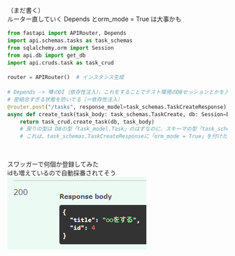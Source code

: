 （まだ書く）  
ルーター直していく
Depends とorm_mode = True は大事かも

```py
from fastapi import APIRouter, Depends
import api.schemas.tasks as task_schemas
from sqlalchemy.orm import Session
from api.db import get_db
import api.cruds.task as task_crud

router = APIRouter()  # インスタンス生成

# Depends -> 噂のDI（依存性注入）、これをすることでテスト環境のDBセッションとかを入れられる
# 密結合すぎる状態を防いでる（＝依存性注入）
@router.post("/tasks", response_model=task_schemas.TaskCreateResponse)
async def create_task(task_body: task_schemas.TaskCreate, db: Session=Depends(get_db)):
    return task_crud.create_task(db, task_body)
    # 戻りの型は DBの型「task_model.Task」のはずなのに、スキーマの型「task_schemas.TaskCreateResponse」が返る
    # これは、task_schemas.TaskCreateResponseに「orm_mode = True」を付けたからである、不思議

```

<br>

スワッガーで何個か登録してみた  
idも増えているので自動採番されてそう
![alt text](images/image_4.png)



